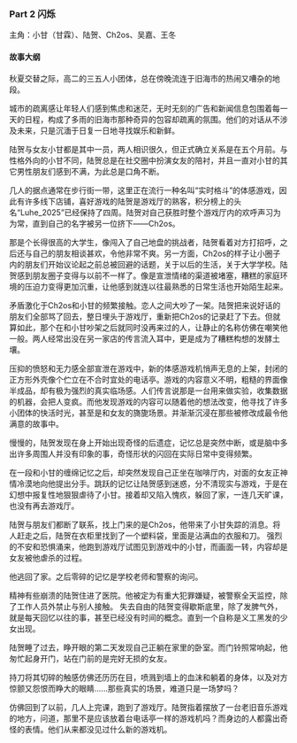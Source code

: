 ### **Part  2      闪烁**



主角：小甘（甘霖）、陆贺、Ch2os、吴嘉、王冬



#### **故事大纲**

  

​    秋夏交替之际，高二的三五人小团体，总在傍晚流连于旧海市的热闹又嘈杂的地段。

​    城市的疏离感让年轻人们感到焦虑和迷茫，无时无刻的广告和新闻信息包围着每一天的日程，构成了多雨的旧海市那种奇异的包容却疏离的氛围。他们的对话从不涉及未来，只是沉湎于日复一日地寻找娱乐和新鲜。

​    陆贺与女友小甘都是其中一员，两人相识很久，但正式确立关系是在五个月前。与性格外向的小甘不同，陆贺总是在社交圈中扮演女友的陪衬，并且一直对小甘的其它男性朋友们感到不满，为此总是口角不断。   

​    几人的据点通常在步行街一带，这里正在流行一种名叫“实时格斗”的体感游戏，因此有许多线下店铺，喜好游戏的陆贺是游戏厅的熟客，积分榜上的头名“Luhe_2025”已经保持了四周。陆贺对自己获胜时整个游戏厅内的欢呼声习为为常，直到自己的名字被另一位挤下——Ch2os。

   那是个长得很高的大学生，像闯入了自己地盘的挑战者，陆贺看着对方打招呼，之后还与自己的朋友相谈甚欢，令他非常不爽。另一方面，Ch2os的样子让小圈子内的朋友们开始议论起之前总被回避的话题，关于以后的生活，关于大学学校。陆贺感到朋友圈子变得与以前不一样了。像是宣泄情绪的渠道被堵塞，糟糕的家庭环境的压迫力变得更加沉重，让他感到就连以往最熟悉的日常生活也开始陌生起来。         

  矛盾激化于Ch2os和小甘的频繁接触。恋人之间大吵了一架。陆贺把来说好话的朋友们全部骂了回去，整日埋头于游戏厅，重新把Ch2os的记录赶了下去。但就算如此，那个在和小甘吵架之后就同时没再来过的人，让静止的名称仿佛在嘲笑他一般。两人经常出没在另一家店的传言流入耳中，更是成为了糟糕构想的发酵土壤。

   压抑的愤怒和无力感全部宣泄在游戏中，新的体感游戏机悄声无息的上架，封闭的正方形外壳像个伫立在不合时宜处的电话亭。游戏的内容意义不明，粗糙的界面像半成品，却有极为强烈的真实临场感。人们传言说那是一台用来做实验，收集数据的机器，会把人变疯。而他发现游戏的内容可以随着他的想法改变，他寻找了许多小团体的快活时光，甚至是和女友的旖旎场景。并渐渐沉浸在那些被修改成最令他满意的故事中。

   慢慢的，陆贺发现在身上开始出现奇怪的后遗症，记忆总是突然中断，或是脑中多出许多周围人并没有印象的事，奇怪形状的闪回在实际日常中变得频繁。

   在一段和小甘的缠绵记忆之后，却突然发现自己正坐在咖啡厅内，对面的女友正神情冷漠地向他提出分手。跳跃的记忆让陆贺感到迷惑，分不清现实与游戏，于是在幻想中报复性地狠狠虐待了小甘。接着却又陷入愧疚，躲回了家，一连几天旷课，也没有再去游戏厅。

  陆贺与朋友们都断了联系，找上门来的是Ch2os，他带来了小甘失踪的消息。将人赶走之后，陆贺在衣柜里找到了一个塑料袋，里面是沾满血的衣服和刀。  强烈的不安和恐惧涌来，他跑到游戏厅试图见到游戏中的小甘，而画面一转，内容却是女友被他虐杀的过程。

  他逃回了家。之后零碎的记忆是学校老师和警察的询问。 

  精神有些崩溃的陆贺住进了医院。他被定为有重大犯罪嫌疑，被警察全天监控，除了工作人员外禁止与别人接触。 失去自由的陆贺变得歇斯底里，除了发脾气外，就是每天回忆以往的事，甚至已经没有时间的概念。直到一个自称是义工黑发的少女出现。

  陆贺睡了过去，睁开眼的第二天发现自己正躺在家里的卧室。而门铃照常响起，他匆忙起身开门，站在门前的是完好无损的女友。   

  持刀将其切碎的触感仿佛还历历在目，喷溅到墙上的血沫和躺着的身体，以及对方惊颤又怨恨而睁大的眼睛......那些真实的场景，难道只是一场梦吗？



  仿佛回到了以前，几人上完课，跑到了游戏厅。陆贺指着摆放了一台老旧音乐游戏的地方，问道，那里不是应该放着台电话亭一样的游戏机吗？而身边的人都露出奇怪的表情。他们从来都没见过什么新的游戏机。